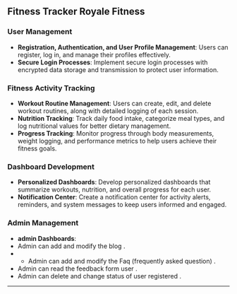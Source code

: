 Fitness Tracker Royale Fitness
---

### User Management
- **Registration, Authentication, and User Profile Management**: Users can register, log in, and manage their profiles effectively.
- **Secure Login Processes**: Implement secure login processes with encrypted data storage and transmission to protect user information.

### Fitness Activity Tracking
- **Workout Routine Management**: Users can create, edit, and delete workout routines, along with detailed logging of each session.
- **Nutrition Tracking**: Track daily food intake, categorize meal types, and log nutritional values for better dietary management.
- **Progress Tracking**: Monitor progress through body measurements, weight logging, and performance metrics to help users achieve their fitness goals.

### Dashboard Development
- **Personalized Dashboards**: Develop personalized dashboards that summarize workouts, nutrition, and overall progress for each user.
- **Notification Center**: Create a notification center for activity alerts, reminders, and system messages to keep users informed and engaged.


### Admin Management
- **admin Dashboards**:
- Admin can  add and modify the blog  .
- - Admin can  add and modify the Faq (frequently asked question)  .
- Admin can read the feedback form user .
- Admin can delete and change status of user registered  . 

---
